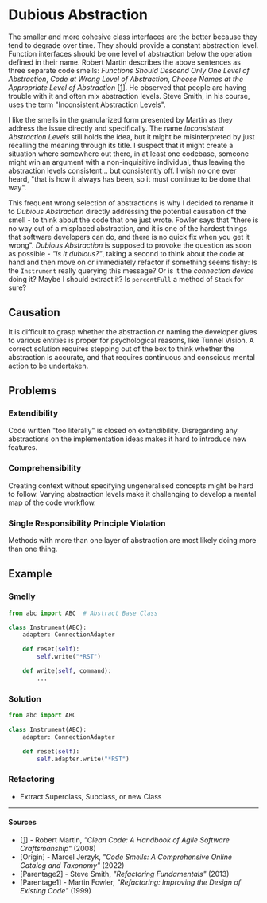 # Dubious Abstraction

The smaller and more cohesive class interfaces are the better because they tend
to degrade over time. They should provide a constant abstraction level.
Function interfaces should be one level of abstraction below the operation
defined in their name. Robert Martin describes the above sentences as three
separate code smells: _Functions Should Descend Only One Level of
Abstraction_, _Code at Wrong Level of Abstraction_, _Choose Names at the
Appropriate Level of Abstraction_ [[1](#sources)]. He observed that people are
having trouble with it and often mix abstraction levels. Steve Smith, in his
course, uses the term "Inconsistent Abstraction Levels".

I like the smells in the granularized form presented by Martin as they address
the issue directly and specifically. The name _Inconsistent Abstraction Levels_
still holds the idea, but it might be misinterpreted by just recalling the
meaning through its title. I suspect that it might create a situation where
somewhere out there, in at least one codebase, someone might win an argument
with a non-inquisitive individual, thus leaving the abstraction levels
consistent... but consistently off. I wish no one ever heard, "that is how it
always has been, so it must continue to be done that way".

This frequent wrong selection of abstractions is why I decided to rename it
to _Dubious Abstraction_ directly addressing the potential causation of the
smell - to think about the code that one just wrote. Fowler says that "there is
no way out of a misplaced abstraction, and it is one of the hardest things that
software developers can do, and there is no quick fix when you get it
wrong". _Dubious Abstraction_ is supposed to provoke the question as soon as
possible - _"Is it dubious?"_, taking a second to think about the code at hand
and then move on or immediately refactor if something seems fishy: Is the
`Instrument` really querying this message? Or is it the _connection device_
doing it? Maybe I should extract it? Is `percentFull` a method of `Stack` for
sure?

## Causation

It is difficult to grasp whether the abstraction or naming the developer gives
to various entities is proper for psychological reasons, like Tunnel Vision. A
correct solution requires stepping out of the box to think whether the
abstraction is accurate, and that requires continuous and conscious mental
action to be undertaken.

## Problems

### Extendibility

Code written "too literally" is closed on extendibility. Disregarding any
abstractions on the implementation ideas makes it hard to introduce new
features.

### Comprehensibility

Creating context without specifying ungeneralised concepts might be hard to
follow. Varying abstraction levels make it challenging to develop a mental map
of the code workflow.

### Single Responsibility Principle Violation

Methods with more than one layer of abstraction are most likely doing more than
one thing.

## Example



### Smelly

```py
from abc import ABC  # Abstract Base Class

class Instrument(ABC):
    adapter: ConnectionAdapter

    def reset(self):
        self.write("*RST")

    def write(self, command):
        ...
```

### Solution

```py
from abc import ABC

class Instrument(ABC):
    adapter: ConnectionAdapter

    def reset(self):
        self.adapter.write("*RST")
```



### Refactoring

- Extract Superclass, Subclass, or new Class

---

#### Sources

- [[1](#sources)] - Robert Martin, _"Clean Code: A Handbook of Agile Software Craftsmanship"_ (2008)
- [Origin] - Marcel Jerzyk, _"Code Smells: A Comprehensive Online Catalog and Taxonomy"_ (2022)
- [Parentage2] - Steve Smith, _"Refactoring Fundamentals"_ (2013)
- [Parentage1] - Martin Fowler, _"Refactoring: Improving the Design of Existing Code"_ (1999)

